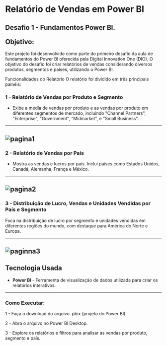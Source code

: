 <h1>Relatório de Vendas em Power BI  </h1> 
<h2>Desafio 1 - Fundamentos Power BI.
<p></p>
Objetivo:</h2>

<p>Este projeto foi desenvolvido como parte do primeiro desafio da aula de fundamentos do Power BI oferecida pela Digital Innovation One (DIO). O objetivo do desafio foi criar relatórios de vendas considerando diversos produtos, segmentos e países, utilizando o Power BI.</p>

Funcionalidades do Relatório
O relatório foi dividido em três principais painéis:

<h3>1 -  Relatório de Vendas por Produto e Segmento</h3>

- Exibe a média de vendas por produto e as vendas por produto em diferentes segmentos de mercado, incluindo "Channel Partners", "Enterprise", "Government", "Midmarket", e "Small Business".
-------------------------------------------------------
![pagina1](https://github.com/user-attachments/assets/6b5530ea-4507-46d3-94cf-08aa39d0af51)
------------------------------------------------------

<h3>2 - Relatório de Vendas por País</h3>

- Mostra as vendas e lucros por país. Inclui países como Estados Unidos, Canadá, Alemanha, França e México.

-------------------------------------------------------
![pagina2](https://github.com/user-attachments/assets/433317b8-4436-4145-869a-e210919b3215)
-------------------------------------------------------

<h3>3 - Distribuição de Lucro, Vendas e Unidades Vendidas por País e Segmento</h3>

Foca na distribuição de lucro por segmento e unidades vendidas em diferentes regiões do mundo, com destaque para América do Norte e Europa.

-------------------------------------------------------
![paginna3](https://github.com/user-attachments/assets/052f6950-e7b4-47ff-b17b-d64ef4ef34d2)
-------------------------------------------------------

## Tecnologia Usada

- **Power BI** - Ferramenta de visualização de dados utilizada para criar os relatórios interativos.
-----------------------------------------------------------
### Como Executar:

1 - Faça o download do arquivo .pbix (projeto do Power BI).

2 - Abra o arquivo no Power BI Desktop.

3 - Explore os relatórios e filtros para analisar as vendas por produto, segmento e país.


